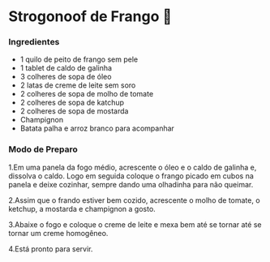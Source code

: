 	
	
# Strogonoof de Frango  :chicken:
	
	
### Ingredientes

- 1 quilo de peito de frango sem pele
- 1 tablet de caldo de galinha
- 3 colheres de sopa de óleo
- 2 latas de creme de leite sem soro
- 2 colheres de sopa de molho de tomate
- 2 colheres de sopa de katchup
- 2 colheres de sopa de mostarda
- Champignon
- Batata palha e arroz branco para acompanhar

### Modo de Preparo

1.Em uma panela da fogo médio, acrescente o óleo 
e o caldo de galinha e, dissolva o caldo. Logo em
 seguida coloque o frango picado em cubos na panela
 e deixe cozinhar, sempre dando uma olhadinha para 
não queimar.

2.Assim que o frando estiver bem cozido, acrescente
o molho de tomate, o ketchup, a mostarda e champignon
 a gosto.
 
3.Abaixe o fogo e coloque o creme de leite e mexa bem
até se tornar até se tornar um creme homogêneo.

4.Está pronto para servir.